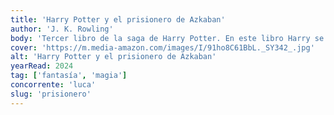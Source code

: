 ```yaml
---
title: 'Harry Potter y el prisionero de Azkaban'
author: 'J. K. Rowling'
body: 'Tercer libro de la saga de Harry Potter. En este libro Harry se entera de que su padrino, Sirius Black, es un asesino y que está buscando matarlo. Harry y sus amigos se embarcan en una aventura para descubrir la verdad sobre Sirius Black y su relación con los padres de Harry.'
cover: 'https://m.media-amazon.com/images/I/91ho8C61BbL._SY342_.jpg'
alt: 'Harry Potter y el prisionero de Azkaban'
yearRead: 2024
tag: ['fantasía', 'magia']
concorrente: 'luca'
slug: 'prisionero'
---
```

